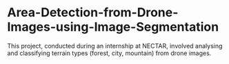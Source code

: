 # Area-Detection-from-Drone-Images-using-Image-Segmentation
This project, conducted during an internship at NECTAR, involved analysing and classifying terrain types (forest, city, mountain) from drone images.
